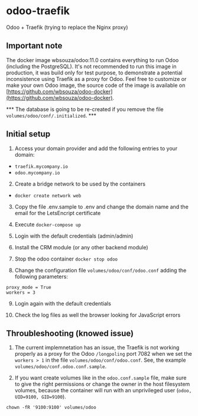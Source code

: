 # odoo-traefik

Odoo + Traefik (trying to replace the Nginx proxy)


## Important note
The docker image wbsouza/odoo:11.0 contains everything to run Odoo (including the PostgreSQL).
It's not recommended to run this image in production, it was build only for test purpose, to
demonstrate a potential inconsistence using Traefik as a proxy for Odoo. Feel free to customize or
make your own Odoo image, the source code of the image is available on [https://github.com/wbsouza/odoo-docker](https://github.com/wbsouza/odoo-docker).

*** The database is going to be re-created if you remove the file `volumes/odoo/conf/.initialized`. ***

## Initial setup

1. Access your domain provider and add the following entries to your domain:
  - `traefik.mycompany.io`
  - `odoo.mycompany.io`

2. Create a bridge network to be used by the containers
  - `docker create network web`

3. Copy the file .env.sample to .env and change the domain name and the email for the LetsEncript certificate

4. Execute `docker-compose up`

5. Login with the default credentials (admin/admin)

6. Install the CRM module (or any other backend module)

7. Stop the odoo container
`docker stop odoo`

8. Change the configuration file `volumes/odoo/conf/odoo.conf` adding the following parameters:
```
proxy_mode = True
workers = 3
```

9. Login again with the default credentials

10. Check the log files as well the browser looking for JavaScript errors


## Throubleshooting (knowed issue)
1) The current implemnetation has an issue, the Traefik is not working properly as a proxy for the Odoo `/longpoling` port 7082
when we set the `workers > 1` in the file `volumes/odoo/conf/odoo.conf`. See, the example `volumes/odoo/conf.odoo.conf.sample`.

2) If you want create volumes like in the `odoo.conf.sample` file, make sure to give the right permissions or change the owner
in the host filesystem volumes, because the container will run with an unprivileged user (`odoo, UID=9100, GID=9100`).

`chown -fR '9100:9100' volumes/odoo`


   
